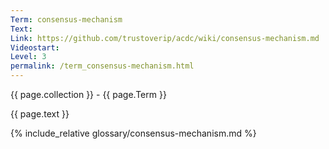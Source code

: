 ```yaml
---
Term: consensus-mechanism
Text: 
Link: https://github.com/trustoverip/acdc/wiki/consensus-mechanism.md
Videostart: 
Level: 3
permalink: /term_consensus-mechanism.html
---
```


{{ page.collection }} - {{ page.Term }}

   {{ page.text }}

{% include_relative glossary/consensus-mechanism.md %}
